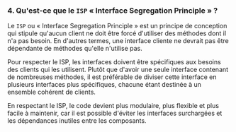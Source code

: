 ### 4. Qu'est-ce que le `ISP` « Interface Segregation Principle » ?

Le `ISP` ou « Interface Segregation Principle » est un principe de conception qui stipule qu'aucun client ne doit être forcé d'utiliser des méthodes dont il n'a pas besoin. En d'autres termes, une interface cliente ne devrait pas être dépendante de méthodes qu'elle n'utilise pas.

Pour respecter le ISP, les interfaces doivent être spécifiques aux besoins des clients qui les utilisent. Plutôt que d'avoir une seule interface contenant de nombreuses méthodes, il est préférable de diviser cette interface en plusieurs interfaces plus spécifiques, chacune étant destinée à un ensemble cohérent de clients.

En respectant le ISP, le code devient plus modulaire, plus flexible et plus facile à maintenir, car il est possible d'éviter les interfaces surchargées et les dépendances inutiles entre les composants.
